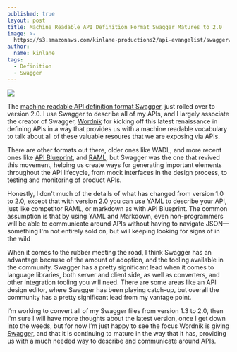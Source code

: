 ```yaml
---
published: true
layout: post
title: Machine Readable API Definition Format Swagger Matures to 2.0
image: >-
  https://s3.amazonaws.com/kinlane-productions2/api-evangelist/swagger/swagger-20.png
author:
  name: kinlane
tags:
  - Definition
  - Swagger
---
```

[![](https://s3.amazonaws.com/kinlane-productions2/api-evangelist/swagger/swagger-20.png)](http://swagger.io/)

The [machine readable API definition format Swagger](http://swagger.io/), just rolled over to version 2.0. I use Swagger to describe all of my APIs, and I largely associate the creator of Swagger, [Wordnik](https://www.wordnik.com/) for kicking off this latest renaissance in defining APIs in a way that provides us with a machine readable vocabulary to talk about all of these valuable resoures that we are exposing via APIs.

There are other formats out there, older ones like WADL, and more recent ones like [API Blueprint](http://apiblueprint.org/), and [RAML](http://raml.org/), but Swagger was the one that revived this movement, helping us create ways for generating important elements throughout the API lifecycle, from mock interfaces in the design process, to testing and monitoring of product APIs.

Honestly, I don't much of the details of what has changed from version 1.0 to 2.0, except that with version 2.0 you can use YAML to describe your API, just like competitor RAML, or markdown as with API Blueprint. The common assumption is that by using YAML and Markdown, even non-programmers will be able to communicate around APIs without having to navigate JSON—something I'm not entirely sold on, but will keeping looking for signs of in the wild

When it comes to the rubber meeting the road, I think Swagger has an advantage because of the amount of adoption, and the tooling available in the community. Swagger has a pretty significant lead when it comes to language libraries, both server and client side, as well as converters, and other integration tooling you will need. There are some areas like an API design editor, where Swagger has been playing catch-up, but overall the community has a pretty significant lead from my vantage point.

I’m working to convert all of my Swagger files from version 1.3 to 2.0, then I'm sure I will have more thoughts about the latest version, once I get down into the weeds, but for now I’m just happy to see the focus Wordnik is giving [Swagger](http://swagger.io/), and that it is continuing to mature in the way that it has, providing us with a much needed way to describe and communicate around APIs.